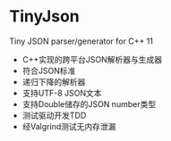 # TinyJson
Tiny JSON parser/generator for C++ 11

* C++实现的跨平台JSON解析器与生成器
* 符合JSON标准
* 递归下降的解析器
* 支持UTF-8 JSON文本
* 支持Double储存的JSON number类型
* 测试驱动开发TDD
* 经Valgrind测试无内存泄漏

